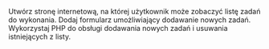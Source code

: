 Utwórz stronę internetową, na której użytkownik może zobaczyć listę zadań do wykonania. Dodaj formularz umożliwiający dodawanie nowych zadań. Wykorzystaj PHP do obsługi dodawania nowych zadań i usuwania istniejących z listy.